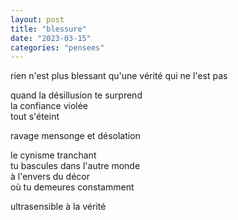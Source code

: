 ```yaml
---
layout: post
title: "blessure"
date: "2023-03-15"
categories: "pensees"
---
```


rien n'est plus blessant qu'une vérité qui ne l'est pas  

quand la désillusion te surprend  
la confiance violée  
tout s'éteint  

ravage mensonge et désolation  

le cynisme tranchant  
tu bascules dans l'autre monde  
à l'envers du décor  
où tu demeures constamment  

ultrasensible à la vérité  
